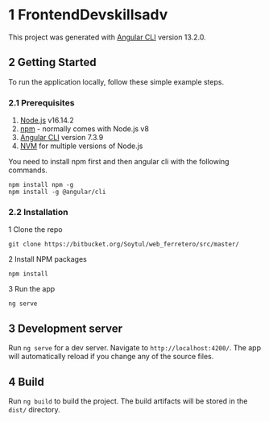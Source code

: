 # 1 FrontendDevskillsadv

This project was generated with [Angular CLI](https://github.com/angular/angular-cli) version 13.2.0.

## 2 Getting Started

To run the application locally, follow these simple example steps.

### 2.1 Prerequisites

1. [Node.js](https://nodejs.org/dist/latest-v10.x/) v16.14.2
2. [npm](https://www.npmjs.com/) - normally comes with Node.js v8
3. [Angular CLI](https://github.com/angular/angular-cli) version 7.3.9
4. [NVM](https://github.com/coreybutler/nvm-windows) for multiple versions of Node.js

You need to install npm first and then angular cli with the following commands.

```
npm install npm -g
npm install -g @angular/cli
```

### 2.2 Installation

1 Clone the repo

```
git clone https://bitbucket.org/Soytul/web_ferretero/src/master/
```

2 Install NPM packages

```
npm install
```

3 Run the app

```
ng serve
```
## 3 Development server

Run `ng serve` for a dev server. Navigate to `http://localhost:4200/`. The app will automatically reload if you change any of the source files.
## 4 Build

Run `ng build` to build the project. The build artifacts will be stored in the `dist/` directory.
